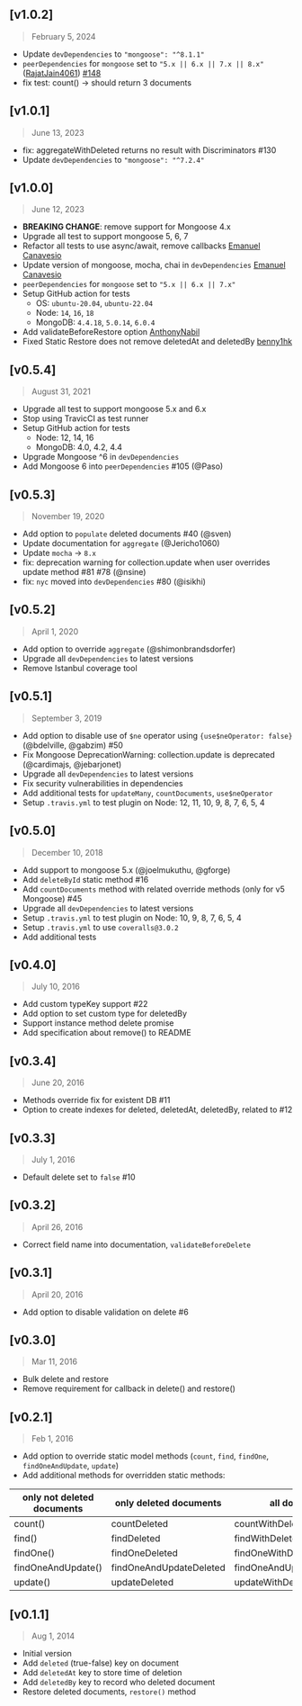 ## [v1.0.2]
> February 5, 2024
- Update `devDependencies` to `"mongoose": "^8.1.1"`
- `peerDependencies` for `mongoose` set to `"5.x || 6.x || 7.x || 8.x"` ([RajatJain4061](https://github.com/RajatJain4061)) [#148](https://github.com/dsanel/mongoose-delete/pull/148)
- fix test: count() -> should return 3 documents


## [v1.0.1]
> June 13, 2023
- fix: aggregateWithDeleted returns no result with Discriminators #130
- Update `devDependencies` to `"mongoose": "^7.2.4"`

## [v1.0.0]
> June 12, 2023

- **BREAKING CHANGE**: remove support for Mongoose 4.x
- Upgrade all test to support mongoose 5, 6, 7
- Refactor all tests to use async/await, remove callbacks [
  Emanuel Canavesio](https://github.com/ecanavesio)
- Update version of mongoose, mocha, chai in `devDependencies` [
  Emanuel Canavesio](https://github.com/ecanavesio)
- `peerDependencies` for `mongoose` set to `"5.x || 6.x || 7.x"`
- Setup GitHub action for tests
    - OS: `ubuntu-20.04`, `ubuntu-22.04`
    - Node: `14`, `16`, `18`
    - MongoDB: `4.4.18`, `5.0.14`, `6.0.4`
- Add validateBeforeRestore option [AnthonyNabil](https://github.com/AnthonyNabil)
- Fixed Static Restore does not remove deletedAt and deletedBy [benny1hk](https://github.com/benny1hk)

## [v0.5.4]
> August 31, 2021

- Upgrade all test to support mongoose 5.x and 6.x
- Stop using TravicCI as test runner
- Setup GitHub action for tests
    - Node: 12, 14, 16
    - MongoDB: 4.0, 4.2, 4.4
- Upgrade Mongoose ^6 in `devDependencies`
- Add Mongoose 6 into `peerDependencies` #105 (@Paso)

## [v0.5.3]
> November 19, 2020

- Add option to `populate` deleted documents #40 (@sven)
- Update documentation for `aggregate` (@Jericho1060)
- Update `mocha` -> `8.x`
- fix: deprecation warning for collection.update when user overrides update method #81 #78 (@nsine)
- fix: `nyc` moved into `devDependencies` #80 (@isikhi)

## [v0.5.2]
> April 1, 2020

- Add option to override `aggregate` (@shimonbrandsdorfer)
- Upgrade all `devDependencies` to latest versions
- Remove Istanbul coverage tool


## [v0.5.1]
> September 3, 2019

- Add option to disable use of `$ne` operator using `{use$neOperator: false}` (@bdelville, @gabzim) #50
- Fix Mongoose DeprecationWarning: collection.update is deprecated (@cardimajs, @jebarjonet)
- Upgrade all `devDependencies` to latest versions
- Fix security vulnerabilities in dependencies
- Add additional tests for `updateMany`, `countDocuments`, `use$neOperator`
- Setup `.travis.yml` to test plugin on Node: 12, 11, 10, 9, 8, 7, 6, 5, 4

## [v0.5.0]
> December 10, 2018

- Add support to mongoose 5.x (@joelmukuthu, @gforge)
- Add `deleteById` static method #16
- Add `countDocuments` method with related override methods (only for v5 Mongoose) #45
- Upgrade all `devDependencies` to latest versions
- Setup `.travis.yml` to test plugin on Node: 10, 9, 8, 7, 6, 5, 4
- Setup `.travis.yml` to use `coveralls@3.0.2`
- Add additional tests

## [v0.4.0]
> July 10, 2016

- Add custom typeKey support #22
- Add option to set custom type for deletedBy
- Support instance method delete promise
- Add specification about remove() to README

## [v0.3.4]
> June 20, 2016

- Methods override fix for existent DB #11
- Option to create indexes for deleted, deletedAt, deletedBy, related to #12

## [v0.3.3]
> July 1, 2016

- Default delete set to `false` #10

## [v0.3.2]
> April 26, 2016

- Correct field name into documentation, `validateBeforeDelete`

## [v0.3.1]
> April 20, 2016

- Add option to disable validation on delete #6

## [v0.3.0]
> Mar 11, 2016

- Bulk delete and restore
- Remove requirement for callback in delete() and restore()

## [v0.2.1]
> Feb 1, 2016

- Add option to override static model methods (`count`, `find`, `findOne`, `findOneAndUpdate`, `update`)
- Add additional methods for overridden static methods:

| only not deleted documents | only deleted documents  | all documents               |
|----------------------------|-------------------------|-----------------------------|
| count()                    | countDeleted            | countWithDeleted            |
| find()                     | findDeleted             | findWithDeleted             |
| findOne()                  | findOneDeleted          | findOneWithDeleted          |
| findOneAndUpdate()         | findOneAndUpdateDeleted | findOneAndUpdateWithDeleted |
| update()                   | updateDeleted           | updateWithDeleted           |



## [v0.1.1]
> Aug 1, 2014

- Initial version
- Add `deleted` (true-false) key on document
- Add `deletedAt` key to store time of deletion
- Add `deletedBy` key to record who deleted document
- Restore deleted documents, `restore()` method
